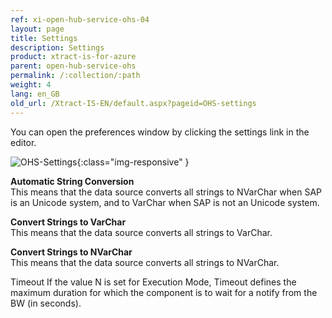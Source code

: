 ```yaml
---
ref: xi-open-hub-service-ohs-04
layout: page
title: Settings
description: Settings
product: xtract-is-for-azure
parent: open-hub-service-ohs
permalink: /:collection/:path
weight: 4
lang: en_GB
old_url: /Xtract-IS-EN/default.aspx?pageid=OHS-settings
---
```



You can open the preferences window by clicking the settings link in the editor.

![OHS-Settings](/img/content/OHS-Settings.png){:class="img-responsive" }

**Automatic String Conversion**<br>
This means that the data source converts all strings to NVarChar when SAP is an Unicode system, and to VarChar when SAP is not an Unicode system.

**Convert Strings to VarChar**<br>
This means that the data source converts all strings to VarChar.

**Convert Strings to NVarChar**<br>
This means that the data source converts all strings to NVarChar.

Timeout
If the value N is set for Execution Mode, Timeout defines the maximum duration for which the component is to wait for a notify from the BW (in seconds).